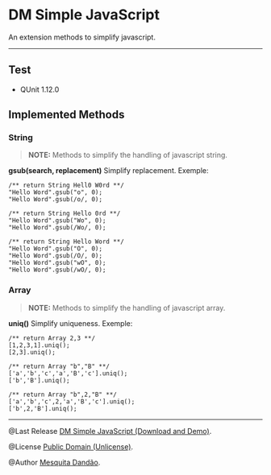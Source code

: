 DM Simple JavaScript
====================


An extension methods to simplify javascript.

--------------------


Test
--------------------

- QUnit 1.12.0

Implemented Methods
--------------------

### String

> **NOTE:** Methods to simplify the handling of javascript string.

**gsub(search, replacement)** Simplify replacement. Exemple:

```
/** return String Hell0 W0rd **/
"Hello Word".gsub("o", 0);
"Hello Word".gsub(/o/, 0);

/** return String Hello 0rd **/
"Hello Word".gsub("Wo", 0);
"Hello Word".gsub(/Wo/, 0);

/** return String Hello Word **/
"Hello Word".gsub("O", 0);
"Hello Word".gsub(/O/, 0);
"Hello Word".gsub("wO", 0);
"Hello Word".gsub(/wO/, 0);
```

### Array

> **NOTE:** Methods to simplify the handling of javascript array.

**uniq()** Simplify uniqueness. Exemple:

```
/** return Array 2,3 **/
[1,2,3,1].uniq();
[2,3].uniq();

/** return Array "b","B" **/
['a','b','c','a','B','c'].uniq();
['b','B'].uniq();

/** return Array "b",2,"B" **/
['a','b','c',2,'a','B','c'].uniq();
['b',2,'B'].uniq();
```

--------------------

@Last Release [DM Simple JavaScript (Download and Demo)](http://mesquitadandao.github.io/dm_simple_javascript).

@License [Public Domain (Unlicense)](http://choosealicense.com/licenses/unlicense/).

@Author [Mesquita Dandão](http://mesquitadandao.github.io/).